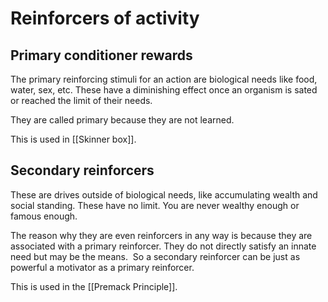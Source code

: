 # Reinforcers of activity
## Primary conditioner rewards
The primary reinforcing stimuli for an action are biological needs like food, water, sex, etc. These have a diminishing effect once an organism is sated or reached the limit of their needs. 

They are called primary because they are not learned. 

This is used in [[Skinner box]].

## Secondary reinforcers
These are drives outside of biological needs, like accumulating wealth and social standing. These have no limit. You are never wealthy enough or famous enough. 

The reason why they are even reinforcers in any way is because they are associated with a primary reinforcer. They do not directly satisfy an innate need but may be the means.  So a secondary reinforcer can be just as powerful a motivator as a primary reinforcer.

This is used in the [[Premack Principle]]. 